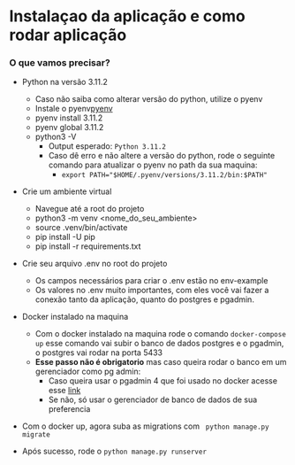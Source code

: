 # Instalaçao da aplicação e como rodar aplicação

### O que vamos precisar? 
- Python na versão 3.11.2
    - Caso não saiba como alterar versão do python, utilize o pyenv
    - Instale o pyenv[pyenv](https://github.com/pyenv/pyenv)
    - pyenv install 3.11.2
    - pyenv global 3.11.2
    - python3 -V
        - Output esperado: ```Python 3.11.2```
        - Caso dê erro e não altere a versão do python, rode o seguinte comando para atualizar o pyenv no path da sua maquina:
            - ```export PATH="$HOME/.pyenv/versions/3.11.2/bin:$PATH"```

- Crie um ambiente virtual 
    - Navegue até a root do projeto
    - python3 -m venv <nome_do_seu_ambiente>
    - source .venv/bin/activate
    - pip install -U pip
    - pip install -r requirements.txt

- Crie seu arquivo .env no root do projeto
  - Os campos necessários para criar o .env estão no env-example
  - Os valores no .env muito importantes, com eles você vai fazer a conexão tanto da aplicação, quanto do postgres e pgadmin.

- Docker instalado na maquina
    - Com o docker instalado na maquina rode o comando ```docker-compose up``` esse comando vai subir o banco de dados postgres e o pgadmin, o postgres vai rodar na porta 5433
    - **Esse passo não é obrigatorio** mas caso queira rodar o banco em um gerenciador como pg admin:
        - Caso queira usar o pgadmin 4 que foi usado no docker acesse esse [link](docs/config-pgadmin4)
        - Se não, só usar o gerenciador de banco de dados de sua preferencia

- Com o docker up, agora suba as migrations com ``` python manage.py migrate```
- Após sucesso, rode o ``` python manage.py runserver ```